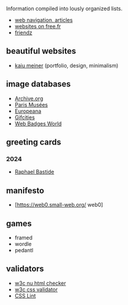 Information compiled into lously organized lists.

* [web navigation, articles](https://github.com/copyrip/lists/tree/master/navigation)
* [websites on free.fr](https://github.com/copyrip/lists/tree/master/navigation/free.fr)
* [friendz](https://github.com/copyrip/lists/tree/master/navigation/websites/friends)
<!--* [cringey nfts](https://github.com/copyrip/lists/tree/master/nft.cringe)-->


## beautiful websites
* [kaiu meiner](https://kaiumeiner.com/) (portfolio, design, minimalism)

## image databases
* [Archive.org](https://archive.org/)
* [Paris Musées](https://www.parismuseescollections.paris.fr/)
* [Europeana](https://www.europeana.eu/fr)
* [Gifcities](https://gifcities.org/)
* [Web Badges World](https://web.badges.world/)

## greeting cards
### 2024
* [Raphael Bastide](https://raphaelbastide.com/greetings/2024)

## manifesto
* [https://web0.small-web.org/ web0]

## games
* framed
* wordle
* pedantl

## validators
* [w3c nu html checker](https://validator.w3.org) 
* [w3c css validator](https://jigsaw.w3.org/css-validator/validator)
* [CSS Lint](http://csslint.net/)
